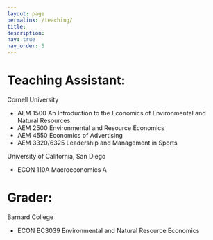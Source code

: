 ```yaml
---
layout: page
permalink: /teaching/
title: 
description: 
nav: true
nav_order: 5
---
```


# Teaching Assistant:
Cornell University
- AEM 1500 An Introduction to the Economics of Environmental and Natural Resources
- AEM 2500 Environmental and Resource Economics
- AEM 4550 Economics of Advertising
- AEM 3320/6325 Leadership and Management in Sports

University of California, San Diego
- ECON 110A Macroeconomics A

# Grader:
Barnard College
- ECON BC3039 Environmental and Natural Resource Economics